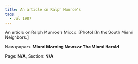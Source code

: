 ```yaml
---  
title: An article on Ralph Munroe's  
tags:  
  - Jul 1987  
---  
```

  
An article on Ralph Munroe's Micco. [Photo] [In the South Miami Neighbors.]  
  
Newspapers: **Miami Morning News or The Miami Herald**  
  
Page: **N/A**, Section: **N/A** 
